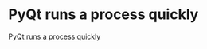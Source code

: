 # PyQt runs a process quickly
[PyQt runs a process quickly](https://aiwithcloud.com/2022/09/15/pyqt_runs_a_process_quickly/)